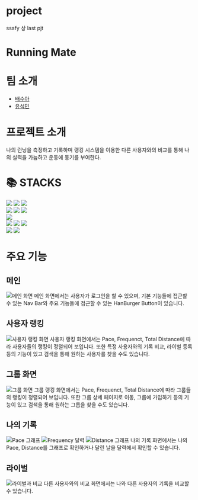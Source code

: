 # project
ssafy 상 last pjt


# Running Mate

# 팀 소개

* [배수아](https://https://github.com/SACANDO)
* [유석민](https://github.com/roqdkfwk)

# 프로젝트 소개

나의 런닝을 측정하고 기록하며 랭킹 시스템을 이용한 다른 사용자와의 비교를 통해
나의 실력을 가늠하고 운동에 동기를 부여한다.

<div><h1>📚 STACKS</h1></div>

<div> 
  <img src="https://img.shields.io/badge/java-007396?style=for-the-badge&logo=java&logoColor=white">
  <img src="https://img.shields.io/badge/spring-6DB33F?style=for-the-badge&logo=spring&logoColor=white">
  <img src="https://img.shields.io/badge/springboot-6DB33F?style=for-the-badge&logo=springboot&logoColor=white">
  <br>
  <img src="https://img.shields.io/badge/html5-E34F26?style=for-the-badge&logo=html5&logoColor=white">
  <img src="https://img.shields.io/badge/css-1572B6?style=for-the-badge&logo=css3&logoColor=white">
  <img src="https://img.shields.io/badge/javascript-F7DF1E?style=for-the-badge&logo=javascript&logoColor=black">
  <br>
  <img src="https://img.shields.io/badge/mysql-4479A1?style=for-the-badge&logo=mysql&logoColor=white">
  <br>
  <img src="https://img.shields.io/badge/vue.js-4FC08D?style=for-the-badge&logo=vue.js&logoColor=white">
  <img src="https://img.shields.io/badge/node.js-339933?style=for-the-badge&logo=Node.js&logoColor=white">
  <img src="https://img.shields.io/badge/bootstrap-7952B3?style=for-the-badge&logo=bootstrap&logoColor=white">
  <br>
  <img src="https://img.shields.io/badge/git-F05032?style=for-the-badge&logo=git&logoColor=white">
  <img src="https://img.shields.io/badge/notion-000000?style=for-the-badge&logo=Notion&logoColor=white">
</div>

# 주요 기능

## 메인 
![메인 화면](./Vue/suseok/images/Home.PNG)
메인 화면에서는 사용자가 로그인을 할 수 있으며, 기본 기능들에 접근할 수 있는 Nav Bar와 주요 기능들에 접근할 수 있는 HanBurger Button이 있습니다.

## 사용자 랭킹
![사용자 랭킹 화면](./Vue/suseok/images/UserRanking1.PNG)
사용자 랭킹 화면에서는 Pace, Frequenct, Total Distance에 따라 사용자들의 랭킹이 정렬되어 보입니다.
또한 특정 사용자와의 기록 비교, 라이벌 등록 등의 기능이 있고 검색을 통해 원하는 사용자를 찾을 수도 있습니다.

## 그룹 화면
![그룹 화면](./Vue/suseok/images/GroupRanking1.PNG)
그룹 랭킹 화면에서는 Pace, Frequenct, Total Distance에 따라 그룹들의 랭킹이 정렬되어 보입니다.
또한 그룹 상세 페이지로 이동, 그룹에 가입하기 등의 기능이 있고 검색을 통해 원하는 그룹을 찾을 수도 있습니다.

## 나의 기록
![Pace 그래프](./Vue/suseok/images/MyLog_Pace.PNG)
![Frequency 달력](./Vue/suseok/images/MyLog_Frequency.PNG)
![Distance 그래프](./Vue/suseok/images/MyLog_Distance.PNG)
나의 기록 화면에서는 나의 Pace, Distance를 그래프로 확인하거나 달린 날을 달력에서 확인할 수 있습니다.

## 라이벌
![라이벌과 비교](./Vue/suseok/images/RivalCompare.PNG)
다른 사용자와의 비교 화면에서는 나와 다른 사용자의 기록을 비교할 수 있습니다.

## 
